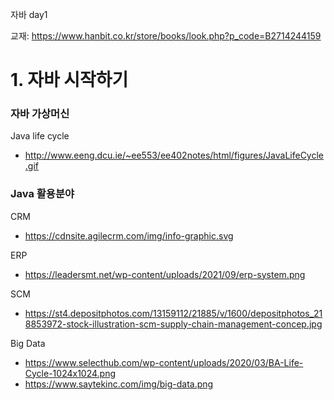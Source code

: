 자바 day1

교재: https://www.hanbit.co.kr/store/books/look.php?p_code=B2714244159

# 1. 자바 시작하기


### 자바 가상머신
 
Java life cycle
 - http://www.eeng.dcu.ie/~ee553/ee402notes/html/figures/JavaLifeCycle.gif



### Java 활용분야

CRM
 - https://cdnsite.agilecrm.com/img/info-graphic.svg

ERP
 - https://leadersmt.net/wp-content/uploads/2021/09/erp-system.png

SCM
 - https://st4.depositphotos.com/13159112/21885/v/1600/depositphotos_218853972-stock-illustration-scm-supply-chain-management-concep.jpg

Big Data
 - https://www.selecthub.com/wp-content/uploads/2020/03/BA-Life-Cycle-1024x1024.png
 - https://www.saytekinc.com/img/big-data.png
